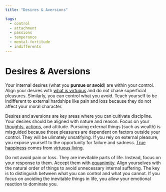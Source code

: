```yaml
---
title: "Desires & Aversions"

tags:
  - control
  - attachment
  - passions
  - temperance
  - mental-fortitude
  - indifferents
---
```


# Desires & Aversions

Your internal desires (what you **pursue or avoid**) are within your control.
Align your desires with [what is virtuous](acting-virtue.md) and do not chase
superficial pleasures. Similarly, you can control what you avoid. Teach yourself
to be indifferent to external hardships like pain and loss because they do not
affect your moral character.

Desires and aversions are key areas where you can cultivate discipline. Your
desires should be aligned with nature and reason. Focus on your
[thoughts](thoughts-judgments.md), [actions](actions.md), and attitude. Pursuing
external things (such as wealth) is misguided because those pleasures are
dependent on factors outside your control. They will be ulimately unsatifying.
If you rely on external pleasure, you expose yourself to the opportunity for
failure and sadness. [True happiness](happiness-flourishing.md) comes from
[virtuous living](acting-virtue.md).

Do not avoid pain or loss. They are inevitable parts of life. Instead, focus on
your response to them. Accept them with [equanimity](freedom-disturbance.md).
Align yourselves with the natural order of things to avoid unnecessary internal
suffering. The key is to distinguish between what you can control and what you
cannot. If you focus on avoiding the inevitable things in life, you allow your
emotional reaction to dominate you.
